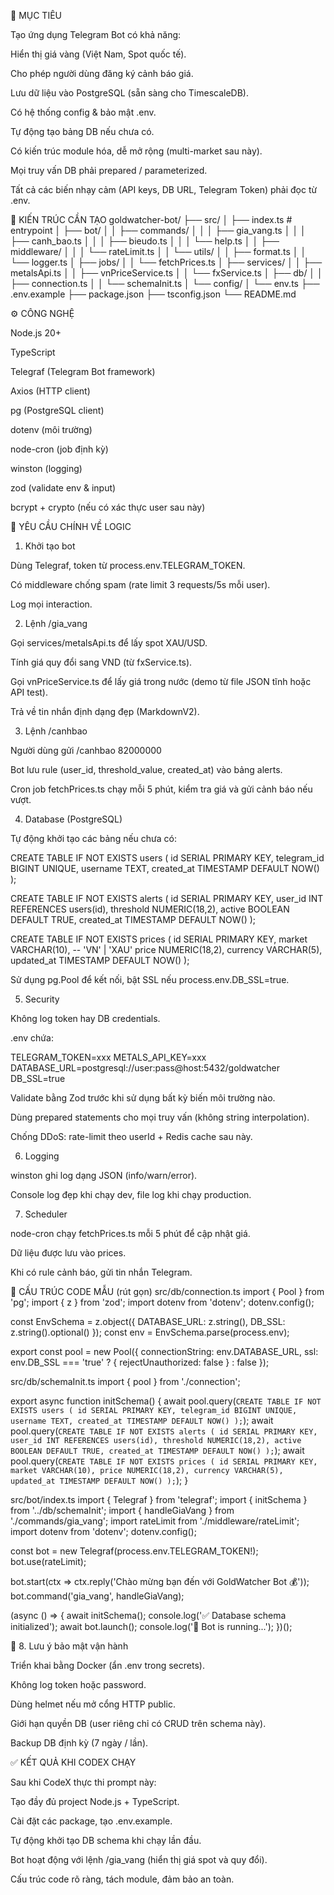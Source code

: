 🎯 MỤC TIÊU

Tạo ứng dụng Telegram Bot có khả năng:

Hiển thị giá vàng (Việt Nam, Spot quốc tế).

Cho phép người dùng đăng ký cảnh báo giá.

Lưu dữ liệu vào PostgreSQL (sẵn sàng cho TimescaleDB).

Có hệ thống config & bảo mật .env.

Tự động tạo bảng DB nếu chưa có.

Có kiến trúc module hóa, dễ mở rộng (multi-market sau này).

Mọi truy vấn DB phải prepared / parameterized.

Tất cả các biến nhạy cảm (API keys, DB URL, Telegram Token) phải đọc từ .env.

🧩 KIẾN TRÚC CẦN TẠO
goldwatcher-bot/
├── src/
│   ├── index.ts                 # entrypoint
│   ├── bot/
│   │   ├── commands/
│   │   │   ├── gia_vang.ts
│   │   │   ├── canh_bao.ts
│   │   │   ├── bieudo.ts
│   │   │   └── help.ts
│   │   ├── middleware/
│   │   │   └── rateLimit.ts
│   │   └── utils/
│   │       ├── format.ts
│   │       └── logger.ts
│   ├── jobs/
│   │   └── fetchPrices.ts
│   ├── services/
│   │   ├── metalsApi.ts
│   │   ├── vnPriceService.ts
│   │   └── fxService.ts
│   ├── db/
│   │   ├── connection.ts
│   │   └── schemaInit.ts
│   └── config/
│       └── env.ts
├── .env.example
├── package.json
├── tsconfig.json
└── README.md

⚙️ CÔNG NGHỆ

Node.js 20+

TypeScript

Telegraf (Telegram Bot framework)

Axios (HTTP client)

pg (PostgreSQL client)

dotenv (môi trường)

node-cron (job định kỳ)

winston (logging)

zod (validate env & input)

bcrypt + crypto (nếu có xác thực user sau này)

🧠 YÊU CẦU CHÍNH VỀ LOGIC
1. Khởi tạo bot

Dùng Telegraf, token từ process.env.TELEGRAM_TOKEN.

Có middleware chống spam (rate limit 3 requests/5s mỗi user).

Log mọi interaction.

2. Lệnh /gia_vang

Gọi services/metalsApi.ts để lấy spot XAU/USD.

Tính giá quy đổi sang VND (từ fxService.ts).

Gọi vnPriceService.ts để lấy giá trong nước (demo từ file JSON tĩnh hoặc API test).

Trả về tin nhắn định dạng đẹp (MarkdownV2).

3. Lệnh /canhbao

Người dùng gửi /canhbao 82000000

Bot lưu rule (user_id, threshold_value, created_at) vào bảng alerts.

Cron job fetchPrices.ts chạy mỗi 5 phút, kiểm tra giá và gửi cảnh báo nếu vượt.

4. Database (PostgreSQL)

Tự động khởi tạo các bảng nếu chưa có:

CREATE TABLE IF NOT EXISTS users (
  id SERIAL PRIMARY KEY,
  telegram_id BIGINT UNIQUE,
  username TEXT,
  created_at TIMESTAMP DEFAULT NOW()
);

CREATE TABLE IF NOT EXISTS alerts (
  id SERIAL PRIMARY KEY,
  user_id INT REFERENCES users(id),
  threshold NUMERIC(18,2),
  active BOOLEAN DEFAULT TRUE,
  created_at TIMESTAMP DEFAULT NOW()
);

CREATE TABLE IF NOT EXISTS prices (
  id SERIAL PRIMARY KEY,
  market VARCHAR(10),     -- 'VN' | 'XAU'
  price NUMERIC(18,2),
  currency VARCHAR(5),
  updated_at TIMESTAMP DEFAULT NOW()
);


Sử dụng pg.Pool để kết nối, bật SSL nếu process.env.DB_SSL=true.

5. Security

Không log token hay DB credentials.

.env chứa:

TELEGRAM_TOKEN=xxx
METALS_API_KEY=xxx
DATABASE_URL=postgresql://user:pass@host:5432/goldwatcher
DB_SSL=true


Validate bằng Zod trước khi sử dụng bất kỳ biến môi trường nào.

Dùng prepared statements cho mọi truy vấn (không string interpolation).

Chống DDoS: rate-limit theo userId + Redis cache sau này.

6. Logging

winston ghi log dạng JSON (info/warn/error).

Console log đẹp khi chạy dev, file log khi chạy production.

7. Scheduler

node-cron chạy fetchPrices.ts mỗi 5 phút để cập nhật giá.

Dữ liệu được lưu vào prices.

Khi có rule cảnh báo, gửi tin nhắn Telegram.

🧱 CẤU TRÚC CODE MẪU (rút gọn)
src/db/connection.ts
import { Pool } from 'pg';
import { z } from 'zod';
import dotenv from 'dotenv';
dotenv.config();

const EnvSchema = z.object({
  DATABASE_URL: z.string(),
  DB_SSL: z.string().optional()
});
const env = EnvSchema.parse(process.env);

export const pool = new Pool({
  connectionString: env.DATABASE_URL,
  ssl: env.DB_SSL === 'true' ? { rejectUnauthorized: false } : false
});

src/db/schemaInit.ts
import { pool } from './connection';

export async function initSchema() {
  await pool.query(`
    CREATE TABLE IF NOT EXISTS users (
      id SERIAL PRIMARY KEY,
      telegram_id BIGINT UNIQUE,
      username TEXT,
      created_at TIMESTAMP DEFAULT NOW()
    );
  `);
  await pool.query(`
    CREATE TABLE IF NOT EXISTS alerts (
      id SERIAL PRIMARY KEY,
      user_id INT REFERENCES users(id),
      threshold NUMERIC(18,2),
      active BOOLEAN DEFAULT TRUE,
      created_at TIMESTAMP DEFAULT NOW()
    );
  `);
  await pool.query(`
    CREATE TABLE IF NOT EXISTS prices (
      id SERIAL PRIMARY KEY,
      market VARCHAR(10),
      price NUMERIC(18,2),
      currency VARCHAR(5),
      updated_at TIMESTAMP DEFAULT NOW()
    );
  `);
}

src/bot/index.ts
import { Telegraf } from 'telegraf';
import { initSchema } from '../db/schemaInit';
import { handleGiaVang } from './commands/gia_vang';
import rateLimit from './middleware/rateLimit';
import dotenv from 'dotenv';
dotenv.config();

const bot = new Telegraf(process.env.TELEGRAM_TOKEN!);
bot.use(rateLimit);

bot.start(ctx => ctx.reply('Chào mừng bạn đến với GoldWatcher Bot 💰'));
bot.command('gia_vang', handleGiaVang);

(async () => {
  await initSchema();
  console.log('✅ Database schema initialized');
  await bot.launch();
  console.log('🤖 Bot is running...');
})();

🧾 8. Lưu ý bảo mật vận hành

Triển khai bằng Docker (ẩn .env trong secrets).

Không log token hoặc password.

Dùng helmet nếu mở cổng HTTP public.

Giới hạn quyền DB (user riêng chỉ có CRUD trên schema này).

Backup DB định kỳ (7 ngày / lần).

✅ KẾT QUẢ KHI CODEX CHẠY

Sau khi CodeX thực thi prompt này:

Tạo đầy đủ project Node.js + TypeScript.

Cài đặt các package, tạo .env.example.

Tự động khởi tạo DB schema khi chạy lần đầu.

Bot hoạt động với lệnh /gia_vang (hiển thị giá spot và quy đổi).

Cấu trúc code rõ ràng, tách module, đảm bảo an toàn.